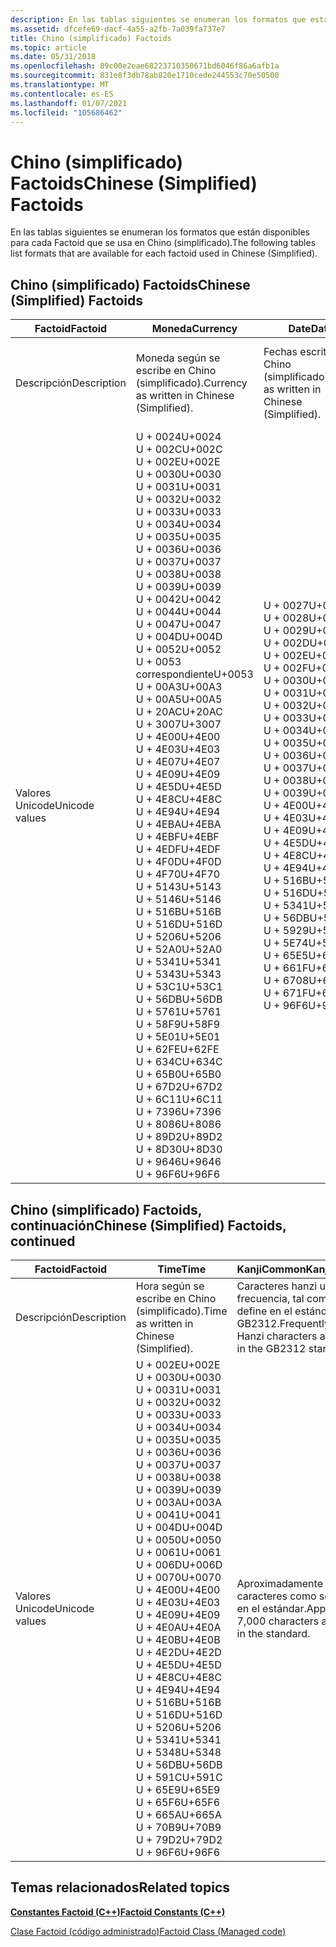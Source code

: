 ```yaml
---
description: En las tablas siguientes se enumeran los formatos que están disponibles para cada Factoid que se usa en Chino (simplificado).
ms.assetid: dfcefe69-dacf-4a55-a2fb-7a039fa737e7
title: Chino (simplificado) Factoids
ms.topic: article
ms.date: 05/31/2018
ms.openlocfilehash: 89c00e2eae68223710350671bd6046f86a6afb1a
ms.sourcegitcommit: 831e8f3db78ab820e1710cede244553c70e50500
ms.translationtype: MT
ms.contentlocale: es-ES
ms.lasthandoff: 01/07/2021
ms.locfileid: "105686462"
---
```

# <a name="chinese-simplified-factoids"></a><span data-ttu-id="a9c92-103">Chino (simplificado) Factoids</span><span class="sxs-lookup"><span data-stu-id="a9c92-103">Chinese (Simplified) Factoids</span></span>

<span data-ttu-id="a9c92-104">En las tablas siguientes se enumeran los formatos que están disponibles para cada Factoid que se usa en Chino (simplificado).</span><span class="sxs-lookup"><span data-stu-id="a9c92-104">The following tables list formats that are available for each factoid used in Chinese (Simplified).</span></span>

## <a name="chinese-simplified-factoids"></a><span data-ttu-id="a9c92-105">Chino (simplificado) Factoids</span><span class="sxs-lookup"><span data-stu-id="a9c92-105">Chinese (Simplified) Factoids</span></span>



| <span data-ttu-id="a9c92-106">Factoid</span><span class="sxs-lookup"><span data-stu-id="a9c92-106">Factoid</span></span>                   | <span data-ttu-id="a9c92-107">**Moneda**</span><span class="sxs-lookup"><span data-stu-id="a9c92-107">**Currency**</span></span>                                                                                                                                                                                                                                                                                                                                                                                                                                                                                                                                                                                                                                                                                                                                                                                                                                                                                                                                                                                                                                                                                          | <span data-ttu-id="a9c92-108">**Date**</span><span class="sxs-lookup"><span data-stu-id="a9c92-108">**Date**</span></span>                                                                                                                                                                                                                                                                                                                                                                                                                                                                                                                                                                                                          | <span data-ttu-id="a9c92-109">**Number**</span><span class="sxs-lookup"><span data-stu-id="a9c92-109">**Number**</span></span>                                                                                                                                                                                                                                                                                                                                                                                                                                                                                                                                                                                                                                                                                                  | <span data-ttu-id="a9c92-110">**Teléfono**</span><span class="sxs-lookup"><span data-stu-id="a9c92-110">**Telephone**</span></span>                                                                                                                                                                                                                                                                                                                                                                                                                                                                                                                                                                                                                                   |
|---------------------------|-------------------------------------------------------------------------------------------------------------------------------------------------------------------------------------------------------------------------------------------------------------------------------------------------------------------------------------------------------------------------------------------------------------------------------------------------------------------------------------------------------------------------------------------------------------------------------------------------------------------------------------------------------------------------------------------------------------------------------------------------------------------------------------------------------------------------------------------------------------------------------------------------------------------------------------------------------------------------------------------------------------------------------------------------------------------------------------------------------|-------------------------------------------------------------------------------------------------------------------------------------------------------------------------------------------------------------------------------------------------------------------------------------------------------------------------------------------------------------------------------------------------------------------------------------------------------------------------------------------------------------------------------------------------------------------------------------------------------------------|-------------------------------------------------------------------------------------------------------------------------------------------------------------------------------------------------------------------------------------------------------------------------------------------------------------------------------------------------------------------------------------------------------------------------------------------------------------------------------------------------------------------------------------------------------------------------------------------------------------------------------------------------------------------------------------------------------------|-------------------------------------------------------------------------------------------------------------------------------------------------------------------------------------------------------------------------------------------------------------------------------------------------------------------------------------------------------------------------------------------------------------------------------------------------------------------------------------------------------------------------------------------------------------------------------------------------------------------------------------------------|
| <span data-ttu-id="a9c92-111">Descripción</span><span class="sxs-lookup"><span data-stu-id="a9c92-111">Description</span></span><br/>    | <span data-ttu-id="a9c92-112">Moneda según se escribe en Chino (simplificado).</span><span class="sxs-lookup"><span data-stu-id="a9c92-112">Currency as written in Chinese (Simplified).</span></span><br/>                                                                                                                                                                                                                                                                                                                                                                                                                                                                                                                                                                                                                                                                                                                                                                                                                                                                                                                                                                                                                                               | <span data-ttu-id="a9c92-113">Fechas escritas en Chino (simplificado).</span><span class="sxs-lookup"><span data-stu-id="a9c92-113">Dates as written in Chinese (Simplified).</span></span><br/>                                                                                                                                                                                                                                                                                                                                                                                                                                                                                                                                                              | <span data-ttu-id="a9c92-114">Números escritos en Chino (simplificado).</span><span class="sxs-lookup"><span data-stu-id="a9c92-114">Numbers as written in Chinese (Simplified).</span></span><br/>                                                                                                                                                                                                                                                                                                                                                                                                                                                                                                                                                                                                                                                      | <span data-ttu-id="a9c92-115">Números de teléfono escritos en Chino (simplificado).</span><span class="sxs-lookup"><span data-stu-id="a9c92-115">Phone numbers as written in Chinese (Simplified).</span></span><br/>                                                                                                                                                                                                                                                                                                                                                                                                                                                                                                                                                                                    |
| <span data-ttu-id="a9c92-116">Valores Unicode</span><span class="sxs-lookup"><span data-stu-id="a9c92-116">Unicode values</span></span><br/> | <span data-ttu-id="a9c92-117">U + 0024</span><span class="sxs-lookup"><span data-stu-id="a9c92-117">U+0024</span></span><br/> <span data-ttu-id="a9c92-118">U + 002C</span><span class="sxs-lookup"><span data-stu-id="a9c92-118">U+002C</span></span><br/> <span data-ttu-id="a9c92-119">U + 002E</span><span class="sxs-lookup"><span data-stu-id="a9c92-119">U+002E</span></span><br/> <span data-ttu-id="a9c92-120">U + 0030</span><span class="sxs-lookup"><span data-stu-id="a9c92-120">U+0030</span></span><br/> <span data-ttu-id="a9c92-121">U + 0031</span><span class="sxs-lookup"><span data-stu-id="a9c92-121">U+0031</span></span><br/> <span data-ttu-id="a9c92-122">U + 0032</span><span class="sxs-lookup"><span data-stu-id="a9c92-122">U+0032</span></span><br/> <span data-ttu-id="a9c92-123">U + 0033</span><span class="sxs-lookup"><span data-stu-id="a9c92-123">U+0033</span></span><br/> <span data-ttu-id="a9c92-124">U + 0034</span><span class="sxs-lookup"><span data-stu-id="a9c92-124">U+0034</span></span><br/> <span data-ttu-id="a9c92-125">U + 0035</span><span class="sxs-lookup"><span data-stu-id="a9c92-125">U+0035</span></span><br/> <span data-ttu-id="a9c92-126">U + 0036</span><span class="sxs-lookup"><span data-stu-id="a9c92-126">U+0036</span></span><br/> <span data-ttu-id="a9c92-127">U + 0037</span><span class="sxs-lookup"><span data-stu-id="a9c92-127">U+0037</span></span><br/> <span data-ttu-id="a9c92-128">U + 0038</span><span class="sxs-lookup"><span data-stu-id="a9c92-128">U+0038</span></span><br/> <span data-ttu-id="a9c92-129">U + 0039</span><span class="sxs-lookup"><span data-stu-id="a9c92-129">U+0039</span></span><br/> <span data-ttu-id="a9c92-130">U + 0042</span><span class="sxs-lookup"><span data-stu-id="a9c92-130">U+0042</span></span><br/> <span data-ttu-id="a9c92-131">U + 0044</span><span class="sxs-lookup"><span data-stu-id="a9c92-131">U+0044</span></span><br/> <span data-ttu-id="a9c92-132">U + 0047</span><span class="sxs-lookup"><span data-stu-id="a9c92-132">U+0047</span></span><br/> <span data-ttu-id="a9c92-133">U + 004D</span><span class="sxs-lookup"><span data-stu-id="a9c92-133">U+004D</span></span><br/> <span data-ttu-id="a9c92-134">U + 0052</span><span class="sxs-lookup"><span data-stu-id="a9c92-134">U+0052</span></span><br/> <span data-ttu-id="a9c92-135">U + 0053 correspondiente</span><span class="sxs-lookup"><span data-stu-id="a9c92-135">U+0053</span></span><br/> <span data-ttu-id="a9c92-136">U + 00A3</span><span class="sxs-lookup"><span data-stu-id="a9c92-136">U+00A3</span></span><br/> <span data-ttu-id="a9c92-137">U + 00A5</span><span class="sxs-lookup"><span data-stu-id="a9c92-137">U+00A5</span></span><br/> <span data-ttu-id="a9c92-138">U + 20AC</span><span class="sxs-lookup"><span data-stu-id="a9c92-138">U+20AC</span></span><br/> <span data-ttu-id="a9c92-139">U + 3007</span><span class="sxs-lookup"><span data-stu-id="a9c92-139">U+3007</span></span><br/> <span data-ttu-id="a9c92-140">U + 4E00</span><span class="sxs-lookup"><span data-stu-id="a9c92-140">U+4E00</span></span><br/> <span data-ttu-id="a9c92-141">U + 4E03</span><span class="sxs-lookup"><span data-stu-id="a9c92-141">U+4E03</span></span><br/> <span data-ttu-id="a9c92-142">U + 4E07</span><span class="sxs-lookup"><span data-stu-id="a9c92-142">U+4E07</span></span><br/> <span data-ttu-id="a9c92-143">U + 4E09</span><span class="sxs-lookup"><span data-stu-id="a9c92-143">U+4E09</span></span><br/> <span data-ttu-id="a9c92-144">U + 4E5D</span><span class="sxs-lookup"><span data-stu-id="a9c92-144">U+4E5D</span></span><br/> <span data-ttu-id="a9c92-145">U + 4E8C</span><span class="sxs-lookup"><span data-stu-id="a9c92-145">U+4E8C</span></span><br/> <span data-ttu-id="a9c92-146">U + 4E94</span><span class="sxs-lookup"><span data-stu-id="a9c92-146">U+4E94</span></span><br/> <span data-ttu-id="a9c92-147">U + 4EBA</span><span class="sxs-lookup"><span data-stu-id="a9c92-147">U+4EBA</span></span><br/> <span data-ttu-id="a9c92-148">U + 4EBF</span><span class="sxs-lookup"><span data-stu-id="a9c92-148">U+4EBF</span></span><br/> <span data-ttu-id="a9c92-149">U + 4EDF</span><span class="sxs-lookup"><span data-stu-id="a9c92-149">U+4EDF</span></span><br/> <span data-ttu-id="a9c92-150">U + 4F0D</span><span class="sxs-lookup"><span data-stu-id="a9c92-150">U+4F0D</span></span><br/> <span data-ttu-id="a9c92-151">U + 4F70</span><span class="sxs-lookup"><span data-stu-id="a9c92-151">U+4F70</span></span><br/> <span data-ttu-id="a9c92-152">U + 5143</span><span class="sxs-lookup"><span data-stu-id="a9c92-152">U+5143</span></span><br/> <span data-ttu-id="a9c92-153">U + 5146</span><span class="sxs-lookup"><span data-stu-id="a9c92-153">U+5146</span></span><br/> <span data-ttu-id="a9c92-154">U + 516B</span><span class="sxs-lookup"><span data-stu-id="a9c92-154">U+516B</span></span><br/> <span data-ttu-id="a9c92-155">U + 516D</span><span class="sxs-lookup"><span data-stu-id="a9c92-155">U+516D</span></span><br/> <span data-ttu-id="a9c92-156">U + 5206</span><span class="sxs-lookup"><span data-stu-id="a9c92-156">U+5206</span></span><br/> <span data-ttu-id="a9c92-157">U + 52A0</span><span class="sxs-lookup"><span data-stu-id="a9c92-157">U+52A0</span></span><br/> <span data-ttu-id="a9c92-158">U + 5341</span><span class="sxs-lookup"><span data-stu-id="a9c92-158">U+5341</span></span><br/> <span data-ttu-id="a9c92-159">U + 5343</span><span class="sxs-lookup"><span data-stu-id="a9c92-159">U+5343</span></span><br/> <span data-ttu-id="a9c92-160">U + 53C1</span><span class="sxs-lookup"><span data-stu-id="a9c92-160">U+53C1</span></span><br/> <span data-ttu-id="a9c92-161">U + 56DB</span><span class="sxs-lookup"><span data-stu-id="a9c92-161">U+56DB</span></span><br/> <span data-ttu-id="a9c92-162">U + 5761</span><span class="sxs-lookup"><span data-stu-id="a9c92-162">U+5761</span></span><br/> <span data-ttu-id="a9c92-163">U + 58F9</span><span class="sxs-lookup"><span data-stu-id="a9c92-163">U+58F9</span></span><br/> <span data-ttu-id="a9c92-164">U + 5E01</span><span class="sxs-lookup"><span data-stu-id="a9c92-164">U+5E01</span></span><br/> <span data-ttu-id="a9c92-165">U + 62FE</span><span class="sxs-lookup"><span data-stu-id="a9c92-165">U+62FE</span></span><br/> <span data-ttu-id="a9c92-166">U + 634C</span><span class="sxs-lookup"><span data-stu-id="a9c92-166">U+634C</span></span><br/> <span data-ttu-id="a9c92-167">U + 65B0</span><span class="sxs-lookup"><span data-stu-id="a9c92-167">U+65B0</span></span><br/> <span data-ttu-id="a9c92-168">U + 67D2</span><span class="sxs-lookup"><span data-stu-id="a9c92-168">U+67D2</span></span><br/> <span data-ttu-id="a9c92-169">U + 6C11</span><span class="sxs-lookup"><span data-stu-id="a9c92-169">U+6C11</span></span><br/> <span data-ttu-id="a9c92-170">U + 7396</span><span class="sxs-lookup"><span data-stu-id="a9c92-170">U+7396</span></span><br/> <span data-ttu-id="a9c92-171">U + 8086</span><span class="sxs-lookup"><span data-stu-id="a9c92-171">U+8086</span></span><br/> <span data-ttu-id="a9c92-172">U + 89D2</span><span class="sxs-lookup"><span data-stu-id="a9c92-172">U+89D2</span></span><br/> <span data-ttu-id="a9c92-173">U + 8D30</span><span class="sxs-lookup"><span data-stu-id="a9c92-173">U+8D30</span></span><br/> <span data-ttu-id="a9c92-174">U + 9646</span><span class="sxs-lookup"><span data-stu-id="a9c92-174">U+9646</span></span><br/> <span data-ttu-id="a9c92-175">U + 96F6</span><span class="sxs-lookup"><span data-stu-id="a9c92-175">U+96F6</span></span><br/> | <span data-ttu-id="a9c92-176">U + 0027</span><span class="sxs-lookup"><span data-stu-id="a9c92-176">U+0027</span></span><br/> <span data-ttu-id="a9c92-177">U + 0028</span><span class="sxs-lookup"><span data-stu-id="a9c92-177">U+0028</span></span><br/> <span data-ttu-id="a9c92-178">U + 0029</span><span class="sxs-lookup"><span data-stu-id="a9c92-178">U+0029</span></span><br/> <span data-ttu-id="a9c92-179">U + 002D</span><span class="sxs-lookup"><span data-stu-id="a9c92-179">U+002D</span></span><br/> <span data-ttu-id="a9c92-180">U + 002E</span><span class="sxs-lookup"><span data-stu-id="a9c92-180">U+002E</span></span><br/> <span data-ttu-id="a9c92-181">U + 002F</span><span class="sxs-lookup"><span data-stu-id="a9c92-181">U+002F</span></span><br/> <span data-ttu-id="a9c92-182">U + 0030</span><span class="sxs-lookup"><span data-stu-id="a9c92-182">U+0030</span></span><br/> <span data-ttu-id="a9c92-183">U + 0031</span><span class="sxs-lookup"><span data-stu-id="a9c92-183">U+0031</span></span><br/> <span data-ttu-id="a9c92-184">U + 0032</span><span class="sxs-lookup"><span data-stu-id="a9c92-184">U+0032</span></span><br/> <span data-ttu-id="a9c92-185">U + 0033</span><span class="sxs-lookup"><span data-stu-id="a9c92-185">U+0033</span></span><br/> <span data-ttu-id="a9c92-186">U + 0034</span><span class="sxs-lookup"><span data-stu-id="a9c92-186">U+0034</span></span><br/> <span data-ttu-id="a9c92-187">U + 0035</span><span class="sxs-lookup"><span data-stu-id="a9c92-187">U+0035</span></span><br/> <span data-ttu-id="a9c92-188">U + 0036</span><span class="sxs-lookup"><span data-stu-id="a9c92-188">U+0036</span></span><br/> <span data-ttu-id="a9c92-189">U + 0037</span><span class="sxs-lookup"><span data-stu-id="a9c92-189">U+0037</span></span><br/> <span data-ttu-id="a9c92-190">U + 0038</span><span class="sxs-lookup"><span data-stu-id="a9c92-190">U+0038</span></span><br/> <span data-ttu-id="a9c92-191">U + 0039</span><span class="sxs-lookup"><span data-stu-id="a9c92-191">U+0039</span></span><br/> <span data-ttu-id="a9c92-192">U + 4E00</span><span class="sxs-lookup"><span data-stu-id="a9c92-192">U+4E00</span></span><br/> <span data-ttu-id="a9c92-193">U + 4E03</span><span class="sxs-lookup"><span data-stu-id="a9c92-193">U+4E03</span></span><br/> <span data-ttu-id="a9c92-194">U + 4E09</span><span class="sxs-lookup"><span data-stu-id="a9c92-194">U+4E09</span></span><br/> <span data-ttu-id="a9c92-195">U + 4E5D</span><span class="sxs-lookup"><span data-stu-id="a9c92-195">U+4E5D</span></span><br/> <span data-ttu-id="a9c92-196">U + 4E8C</span><span class="sxs-lookup"><span data-stu-id="a9c92-196">U+4E8C</span></span><br/> <span data-ttu-id="a9c92-197">U + 4E94</span><span class="sxs-lookup"><span data-stu-id="a9c92-197">U+4E94</span></span><br/> <span data-ttu-id="a9c92-198">U + 516B</span><span class="sxs-lookup"><span data-stu-id="a9c92-198">U+516B</span></span><br/> <span data-ttu-id="a9c92-199">U + 516D</span><span class="sxs-lookup"><span data-stu-id="a9c92-199">U+516D</span></span><br/> <span data-ttu-id="a9c92-200">U + 5341</span><span class="sxs-lookup"><span data-stu-id="a9c92-200">U+5341</span></span><br/> <span data-ttu-id="a9c92-201">U + 56DB</span><span class="sxs-lookup"><span data-stu-id="a9c92-201">U+56DB</span></span><br/> <span data-ttu-id="a9c92-202">U + 5929</span><span class="sxs-lookup"><span data-stu-id="a9c92-202">U+5929</span></span><br/> <span data-ttu-id="a9c92-203">U + 5E74</span><span class="sxs-lookup"><span data-stu-id="a9c92-203">U+5E74</span></span><br/> <span data-ttu-id="a9c92-204">U + 65E5</span><span class="sxs-lookup"><span data-stu-id="a9c92-204">U+65E5</span></span><br/> <span data-ttu-id="a9c92-205">U + 661F</span><span class="sxs-lookup"><span data-stu-id="a9c92-205">U+661F</span></span><br/> <span data-ttu-id="a9c92-206">U + 6708</span><span class="sxs-lookup"><span data-stu-id="a9c92-206">U+6708</span></span><br/> <span data-ttu-id="a9c92-207">U + 671F</span><span class="sxs-lookup"><span data-stu-id="a9c92-207">U+671F</span></span><br/> <span data-ttu-id="a9c92-208">U + 96F6</span><span class="sxs-lookup"><span data-stu-id="a9c92-208">U+96F6</span></span><br/> | <span data-ttu-id="a9c92-209">U + 0024</span><span class="sxs-lookup"><span data-stu-id="a9c92-209">U+0024</span></span><br/> <span data-ttu-id="a9c92-210">U + 0,025</span><span class="sxs-lookup"><span data-stu-id="a9c92-210">U+0025</span></span><br/> <span data-ttu-id="a9c92-211">U + 0028</span><span class="sxs-lookup"><span data-stu-id="a9c92-211">U+0028</span></span><br/> <span data-ttu-id="a9c92-212">U + 0029</span><span class="sxs-lookup"><span data-stu-id="a9c92-212">U+0029</span></span><br/> <span data-ttu-id="a9c92-213">U + 002A</span><span class="sxs-lookup"><span data-stu-id="a9c92-213">U+002A</span></span><br/> <span data-ttu-id="a9c92-214">U + 002B</span><span class="sxs-lookup"><span data-stu-id="a9c92-214">U+002B</span></span><br/> <span data-ttu-id="a9c92-215">U + 002C</span><span class="sxs-lookup"><span data-stu-id="a9c92-215">U+002C</span></span><br/> <span data-ttu-id="a9c92-216">U + 002D</span><span class="sxs-lookup"><span data-stu-id="a9c92-216">U+002D</span></span><br/> <span data-ttu-id="a9c92-217">U + 002E</span><span class="sxs-lookup"><span data-stu-id="a9c92-217">U+002E</span></span><br/> <span data-ttu-id="a9c92-218">U + 002F</span><span class="sxs-lookup"><span data-stu-id="a9c92-218">U+002F</span></span><br/> <span data-ttu-id="a9c92-219">U + 0030</span><span class="sxs-lookup"><span data-stu-id="a9c92-219">U+0030</span></span><br/> <span data-ttu-id="a9c92-220">U + 0031</span><span class="sxs-lookup"><span data-stu-id="a9c92-220">U+0031</span></span><br/> <span data-ttu-id="a9c92-221">U + 0032</span><span class="sxs-lookup"><span data-stu-id="a9c92-221">U+0032</span></span><br/> <span data-ttu-id="a9c92-222">U + 0033</span><span class="sxs-lookup"><span data-stu-id="a9c92-222">U+0033</span></span><br/> <span data-ttu-id="a9c92-223">U + 0034</span><span class="sxs-lookup"><span data-stu-id="a9c92-223">U+0034</span></span><br/> <span data-ttu-id="a9c92-224">U + 0035</span><span class="sxs-lookup"><span data-stu-id="a9c92-224">U+0035</span></span><br/> <span data-ttu-id="a9c92-225">U + 0036</span><span class="sxs-lookup"><span data-stu-id="a9c92-225">U+0036</span></span><br/> <span data-ttu-id="a9c92-226">U + 0037</span><span class="sxs-lookup"><span data-stu-id="a9c92-226">U+0037</span></span><br/> <span data-ttu-id="a9c92-227">U + 0038</span><span class="sxs-lookup"><span data-stu-id="a9c92-227">U+0038</span></span><br/> <span data-ttu-id="a9c92-228">U + 0039</span><span class="sxs-lookup"><span data-stu-id="a9c92-228">U+0039</span></span><br/> <span data-ttu-id="a9c92-229">U + 003A</span><span class="sxs-lookup"><span data-stu-id="a9c92-229">U+003A</span></span><br/> <span data-ttu-id="a9c92-230">U + 003C</span><span class="sxs-lookup"><span data-stu-id="a9c92-230">U+003C</span></span><br/> <span data-ttu-id="a9c92-231">U + 003D</span><span class="sxs-lookup"><span data-stu-id="a9c92-231">U+003D</span></span><br/> <span data-ttu-id="a9c92-232">U + 003E</span><span class="sxs-lookup"><span data-stu-id="a9c92-232">U+003E</span></span><br/> <span data-ttu-id="a9c92-233">U + 005E</span><span class="sxs-lookup"><span data-stu-id="a9c92-233">U+005E</span></span><br/> <span data-ttu-id="a9c92-234">U + 007B</span><span class="sxs-lookup"><span data-stu-id="a9c92-234">U+007B</span></span><br/> <span data-ttu-id="a9c92-235">U + 007D</span><span class="sxs-lookup"><span data-stu-id="a9c92-235">U+007D</span></span><br/> <span data-ttu-id="a9c92-236">U + 00A3</span><span class="sxs-lookup"><span data-stu-id="a9c92-236">U+00A3</span></span><br/> <span data-ttu-id="a9c92-237">U + 00A5</span><span class="sxs-lookup"><span data-stu-id="a9c92-237">U+00A5</span></span><br/> <span data-ttu-id="a9c92-238">U + 00B1</span><span class="sxs-lookup"><span data-stu-id="a9c92-238">U+00B1</span></span><br/> <span data-ttu-id="a9c92-239">U + 00D7</span><span class="sxs-lookup"><span data-stu-id="a9c92-239">U+00D7</span></span><br/> <span data-ttu-id="a9c92-240">U + 00F7</span><span class="sxs-lookup"><span data-stu-id="a9c92-240">U+00F7</span></span><br/> <span data-ttu-id="a9c92-241">U + 2030</span><span class="sxs-lookup"><span data-stu-id="a9c92-241">U+2030</span></span><br/> <span data-ttu-id="a9c92-242">U + 20AC</span><span class="sxs-lookup"><span data-stu-id="a9c92-242">U+20AC</span></span><br/> <span data-ttu-id="a9c92-243">U + 2260</span><span class="sxs-lookup"><span data-stu-id="a9c92-243">U+2260</span></span><br/> <span data-ttu-id="a9c92-244">U + 2264</span><span class="sxs-lookup"><span data-stu-id="a9c92-244">U+2264</span></span><br/> <span data-ttu-id="a9c92-245">U + 2265</span><span class="sxs-lookup"><span data-stu-id="a9c92-245">U+2265</span></span><br/> <span data-ttu-id="a9c92-246">U + 25B3</span><span class="sxs-lookup"><span data-stu-id="a9c92-246">U+25B3</span></span><br/> | <span data-ttu-id="a9c92-247">U + 0028</span><span class="sxs-lookup"><span data-stu-id="a9c92-247">U+0028</span></span><br/> <span data-ttu-id="a9c92-248">U + 0029</span><span class="sxs-lookup"><span data-stu-id="a9c92-248">U+0029</span></span><br/> <span data-ttu-id="a9c92-249">U + 002B</span><span class="sxs-lookup"><span data-stu-id="a9c92-249">U+002B</span></span><br/> <span data-ttu-id="a9c92-250">U + 002D</span><span class="sxs-lookup"><span data-stu-id="a9c92-250">U+002D</span></span><br/> <span data-ttu-id="a9c92-251">U + 002E</span><span class="sxs-lookup"><span data-stu-id="a9c92-251">U+002E</span></span><br/> <span data-ttu-id="a9c92-252">U + 002F</span><span class="sxs-lookup"><span data-stu-id="a9c92-252">U+002F</span></span><br/> <span data-ttu-id="a9c92-253">U + 0030</span><span class="sxs-lookup"><span data-stu-id="a9c92-253">U+0030</span></span><br/> <span data-ttu-id="a9c92-254">U + 0031</span><span class="sxs-lookup"><span data-stu-id="a9c92-254">U+0031</span></span><br/> <span data-ttu-id="a9c92-255">U + 0032</span><span class="sxs-lookup"><span data-stu-id="a9c92-255">U+0032</span></span><br/> <span data-ttu-id="a9c92-256">U + 0033</span><span class="sxs-lookup"><span data-stu-id="a9c92-256">U+0033</span></span><br/> <span data-ttu-id="a9c92-257">U + 0034</span><span class="sxs-lookup"><span data-stu-id="a9c92-257">U+0034</span></span><br/> <span data-ttu-id="a9c92-258">U + 0035</span><span class="sxs-lookup"><span data-stu-id="a9c92-258">U+0035</span></span><br/> <span data-ttu-id="a9c92-259">U + 0036</span><span class="sxs-lookup"><span data-stu-id="a9c92-259">U+0036</span></span><br/> <span data-ttu-id="a9c92-260">U + 0037</span><span class="sxs-lookup"><span data-stu-id="a9c92-260">U+0037</span></span><br/> <span data-ttu-id="a9c92-261">U + 0038</span><span class="sxs-lookup"><span data-stu-id="a9c92-261">U+0038</span></span><br/> <span data-ttu-id="a9c92-262">U + 0039</span><span class="sxs-lookup"><span data-stu-id="a9c92-262">U+0039</span></span><br/> <span data-ttu-id="a9c92-263">U + 0045</span><span class="sxs-lookup"><span data-stu-id="a9c92-263">U+0045</span></span><br/> <span data-ttu-id="a9c92-264">U + 0054</span><span class="sxs-lookup"><span data-stu-id="a9c92-264">U+0054</span></span><br/> <span data-ttu-id="a9c92-265">U + 0058</span><span class="sxs-lookup"><span data-stu-id="a9c92-265">U+0058</span></span><br/> <span data-ttu-id="a9c92-266">U + 3007</span><span class="sxs-lookup"><span data-stu-id="a9c92-266">U+3007</span></span><br/> <span data-ttu-id="a9c92-267">U + 4E00</span><span class="sxs-lookup"><span data-stu-id="a9c92-267">U+4E00</span></span><br/> <span data-ttu-id="a9c92-268">U + 4E03</span><span class="sxs-lookup"><span data-stu-id="a9c92-268">U+4E03</span></span><br/> <span data-ttu-id="a9c92-269">U + 4E09</span><span class="sxs-lookup"><span data-stu-id="a9c92-269">U+4E09</span></span><br/> <span data-ttu-id="a9c92-270">U + 4E5D</span><span class="sxs-lookup"><span data-stu-id="a9c92-270">U+4E5D</span></span><br/> <span data-ttu-id="a9c92-271">U + 4E8C</span><span class="sxs-lookup"><span data-stu-id="a9c92-271">U+4E8C</span></span><br/> <span data-ttu-id="a9c92-272">U + 4E94</span><span class="sxs-lookup"><span data-stu-id="a9c92-272">U+4E94</span></span><br/> <span data-ttu-id="a9c92-273">U + 516B</span><span class="sxs-lookup"><span data-stu-id="a9c92-273">U+516B</span></span><br/> <span data-ttu-id="a9c92-274">U + 516D</span><span class="sxs-lookup"><span data-stu-id="a9c92-274">U+516D</span></span><br/> <span data-ttu-id="a9c92-275">U + 5206</span><span class="sxs-lookup"><span data-stu-id="a9c92-275">U+5206</span></span><br/> <span data-ttu-id="a9c92-276">U + 56DB</span><span class="sxs-lookup"><span data-stu-id="a9c92-276">U+56DB</span></span><br/> <span data-ttu-id="a9c92-277">U + 673A</span><span class="sxs-lookup"><span data-stu-id="a9c92-277">U+673A</span></span><br/> <span data-ttu-id="a9c92-278">U + 8F6C</span><span class="sxs-lookup"><span data-stu-id="a9c92-278">U+8F6C</span></span><br/> <span data-ttu-id="a9c92-279">U + 96F6</span><span class="sxs-lookup"><span data-stu-id="a9c92-279">U+96F6</span></span><br/> <span data-ttu-id="a9c92-280">EXT</span><span class="sxs-lookup"><span data-stu-id="a9c92-280">EXT</span></span><br/> <span data-ttu-id="a9c92-281">total</span><span class="sxs-lookup"><span data-stu-id="a9c92-281">ext</span></span><br/> |



 

## <a name="chinese-simplified-factoids-continued"></a><span data-ttu-id="a9c92-282">Chino (simplificado) Factoids, continuación</span><span class="sxs-lookup"><span data-stu-id="a9c92-282">Chinese (Simplified) Factoids, continued</span></span>



| <span data-ttu-id="a9c92-283">Factoid</span><span class="sxs-lookup"><span data-stu-id="a9c92-283">Factoid</span></span>                   | <span data-ttu-id="a9c92-284">**Time**</span><span class="sxs-lookup"><span data-stu-id="a9c92-284">**Time**</span></span>                                                                                                                                                                                                                                                                                                                                                                                                                                                                                                                                                                                                                                                                                                                                        | <span data-ttu-id="a9c92-285">**KanjiCommon**</span><span class="sxs-lookup"><span data-stu-id="a9c92-285">**KanjiCommon**</span></span>                                                                | <span data-ttu-id="a9c92-286">**ChineseSimpleCommon**</span><span class="sxs-lookup"><span data-stu-id="a9c92-286">**ChineseSimpleCommon**</span></span>                                                                                                      |
|---------------------------|-------------------------------------------------------------------------------------------------------------------------------------------------------------------------------------------------------------------------------------------------------------------------------------------------------------------------------------------------------------------------------------------------------------------------------------------------------------------------------------------------------------------------------------------------------------------------------------------------------------------------------------------------------------------------------------------------------------------------------------------------|--------------------------------------------------------------------------------|------------------------------------------------------------------------------------------------------------------------------|
| <span data-ttu-id="a9c92-287">Descripción</span><span class="sxs-lookup"><span data-stu-id="a9c92-287">Description</span></span><br/>    | <span data-ttu-id="a9c92-288">Hora según se escribe en Chino (simplificado).</span><span class="sxs-lookup"><span data-stu-id="a9c92-288">Time as written in Chinese (Simplified).</span></span><br/>                                                                                                                                                                                                                                                                                                                                                                                                                                                                                                                                                                                                                                                                                             | <span data-ttu-id="a9c92-289">Caracteres hanzi usados con frecuencia, tal como se define en el estándar GB2312.</span><span class="sxs-lookup"><span data-stu-id="a9c92-289">Frequently used Hanzi characters as defined in the GB2312 standard.</span></span><br/> | <span data-ttu-id="a9c92-290">Todos los caracteres comunes kanji chinos, así como caracteres alfanuméricos comunes, puntuación estándar y símbolos.</span><span class="sxs-lookup"><span data-stu-id="a9c92-290">All Chinese Kanji Common characters as well as common alphanumeric characters, standard punctuation, and symbols.</span></span><br/> |
| <span data-ttu-id="a9c92-291">Valores Unicode</span><span class="sxs-lookup"><span data-stu-id="a9c92-291">Unicode values</span></span><br/> | <span data-ttu-id="a9c92-292">U + 002E</span><span class="sxs-lookup"><span data-stu-id="a9c92-292">U+002E</span></span><br/> <span data-ttu-id="a9c92-293">U + 0030</span><span class="sxs-lookup"><span data-stu-id="a9c92-293">U+0030</span></span><br/> <span data-ttu-id="a9c92-294">U + 0031</span><span class="sxs-lookup"><span data-stu-id="a9c92-294">U+0031</span></span><br/> <span data-ttu-id="a9c92-295">U + 0032</span><span class="sxs-lookup"><span data-stu-id="a9c92-295">U+0032</span></span><br/> <span data-ttu-id="a9c92-296">U + 0033</span><span class="sxs-lookup"><span data-stu-id="a9c92-296">U+0033</span></span><br/> <span data-ttu-id="a9c92-297">U + 0034</span><span class="sxs-lookup"><span data-stu-id="a9c92-297">U+0034</span></span><br/> <span data-ttu-id="a9c92-298">U + 0035</span><span class="sxs-lookup"><span data-stu-id="a9c92-298">U+0035</span></span><br/> <span data-ttu-id="a9c92-299">U + 0036</span><span class="sxs-lookup"><span data-stu-id="a9c92-299">U+0036</span></span><br/> <span data-ttu-id="a9c92-300">U + 0037</span><span class="sxs-lookup"><span data-stu-id="a9c92-300">U+0037</span></span><br/> <span data-ttu-id="a9c92-301">U + 0038</span><span class="sxs-lookup"><span data-stu-id="a9c92-301">U+0038</span></span><br/> <span data-ttu-id="a9c92-302">U + 0039</span><span class="sxs-lookup"><span data-stu-id="a9c92-302">U+0039</span></span><br/> <span data-ttu-id="a9c92-303">U + 003A</span><span class="sxs-lookup"><span data-stu-id="a9c92-303">U+003A</span></span><br/> <span data-ttu-id="a9c92-304">U + 0041</span><span class="sxs-lookup"><span data-stu-id="a9c92-304">U+0041</span></span><br/> <span data-ttu-id="a9c92-305">U + 004D</span><span class="sxs-lookup"><span data-stu-id="a9c92-305">U+004D</span></span><br/> <span data-ttu-id="a9c92-306">U + 0050</span><span class="sxs-lookup"><span data-stu-id="a9c92-306">U+0050</span></span><br/> <span data-ttu-id="a9c92-307">U + 0061</span><span class="sxs-lookup"><span data-stu-id="a9c92-307">U+0061</span></span><br/> <span data-ttu-id="a9c92-308">U + 006D</span><span class="sxs-lookup"><span data-stu-id="a9c92-308">U+006D</span></span><br/> <span data-ttu-id="a9c92-309">U + 0070</span><span class="sxs-lookup"><span data-stu-id="a9c92-309">U+0070</span></span><br/> <span data-ttu-id="a9c92-310">U + 4E00</span><span class="sxs-lookup"><span data-stu-id="a9c92-310">U+4E00</span></span><br/> <span data-ttu-id="a9c92-311">U + 4E03</span><span class="sxs-lookup"><span data-stu-id="a9c92-311">U+4E03</span></span><br/> <span data-ttu-id="a9c92-312">U + 4E09</span><span class="sxs-lookup"><span data-stu-id="a9c92-312">U+4E09</span></span><br/> <span data-ttu-id="a9c92-313">U + 4E0A</span><span class="sxs-lookup"><span data-stu-id="a9c92-313">U+4E0A</span></span><br/> <span data-ttu-id="a9c92-314">U + 4E0B</span><span class="sxs-lookup"><span data-stu-id="a9c92-314">U+4E0B</span></span><br/> <span data-ttu-id="a9c92-315">U + 4E2D</span><span class="sxs-lookup"><span data-stu-id="a9c92-315">U+4E2D</span></span><br/> <span data-ttu-id="a9c92-316">U + 4E5D</span><span class="sxs-lookup"><span data-stu-id="a9c92-316">U+4E5D</span></span><br/> <span data-ttu-id="a9c92-317">U + 4E8C</span><span class="sxs-lookup"><span data-stu-id="a9c92-317">U+4E8C</span></span><br/> <span data-ttu-id="a9c92-318">U + 4E94</span><span class="sxs-lookup"><span data-stu-id="a9c92-318">U+4E94</span></span><br/> <span data-ttu-id="a9c92-319">U + 516B</span><span class="sxs-lookup"><span data-stu-id="a9c92-319">U+516B</span></span><br/> <span data-ttu-id="a9c92-320">U + 516D</span><span class="sxs-lookup"><span data-stu-id="a9c92-320">U+516D</span></span><br/> <span data-ttu-id="a9c92-321">U + 5206</span><span class="sxs-lookup"><span data-stu-id="a9c92-321">U+5206</span></span><br/> <span data-ttu-id="a9c92-322">U + 5341</span><span class="sxs-lookup"><span data-stu-id="a9c92-322">U+5341</span></span><br/> <span data-ttu-id="a9c92-323">U + 5348</span><span class="sxs-lookup"><span data-stu-id="a9c92-323">U+5348</span></span><br/> <span data-ttu-id="a9c92-324">U + 56DB</span><span class="sxs-lookup"><span data-stu-id="a9c92-324">U+56DB</span></span><br/> <span data-ttu-id="a9c92-325">U + 591C</span><span class="sxs-lookup"><span data-stu-id="a9c92-325">U+591C</span></span><br/> <span data-ttu-id="a9c92-326">U + 65E9</span><span class="sxs-lookup"><span data-stu-id="a9c92-326">U+65E9</span></span><br/> <span data-ttu-id="a9c92-327">U + 65F6</span><span class="sxs-lookup"><span data-stu-id="a9c92-327">U+65F6</span></span><br/> <span data-ttu-id="a9c92-328">U + 665A</span><span class="sxs-lookup"><span data-stu-id="a9c92-328">U+665A</span></span><br/> <span data-ttu-id="a9c92-329">U + 70B9</span><span class="sxs-lookup"><span data-stu-id="a9c92-329">U+70B9</span></span><br/> <span data-ttu-id="a9c92-330">U + 79D2</span><span class="sxs-lookup"><span data-stu-id="a9c92-330">U+79D2</span></span><br/> <span data-ttu-id="a9c92-331">U + 96F6</span><span class="sxs-lookup"><span data-stu-id="a9c92-331">U+96F6</span></span><br/> | <span data-ttu-id="a9c92-332">Aproximadamente 7.000 caracteres como se define en el estándar.</span><span class="sxs-lookup"><span data-stu-id="a9c92-332">Approximately 7,000 characters as defined in the standard.</span></span><br/>          | <span data-ttu-id="a9c92-333">Tal y como se define en la descripción.</span><span class="sxs-lookup"><span data-stu-id="a9c92-333">As defined in description.</span></span><br/>                                                                                        |



 

## <a name="related-topics"></a><span data-ttu-id="a9c92-334">Temas relacionados</span><span class="sxs-lookup"><span data-stu-id="a9c92-334">Related topics</span></span>

<dl> <dt>

[<span data-ttu-id="a9c92-335">**Constantes Factoid (C++)**</span><span class="sxs-lookup"><span data-stu-id="a9c92-335">**Factoid Constants (C++)**</span></span>](factoid-constants.md)
</dt> <dt>

<span data-ttu-id="a9c92-336">[Clase Factoid (código administrado)](/previous-versions/ms583657(v=vs.100))</span><span class="sxs-lookup"><span data-stu-id="a9c92-336">[Factoid Class (Managed code)](/previous-versions/ms583657(v=vs.100))</span></span>
</dt> </dl>

 

